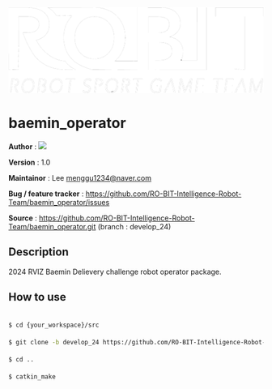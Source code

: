 <div align="center">
  <img src="https://raw.githubusercontent.com/Team-ROBIT/baemin_operator/master/doc/logo.png" alt="logo" />
</div>

# baemin_operator
**Author** : <a href="https://github.com/mjlee111"><img src="https://img.shields.io/badge/Myeong Jin Lee-white?style=flat&logo=github&logoColor=red"/></a>

**Version** : 1.0

**Maintainor** : Lee <menggu1234@naver.com>

**Bug / feature tracker** : https://github.com/RO-BIT-Intelligence-Robot-Team/baemin_operator/issues

**Source** : https://github.com/RO-BIT-Intelligence-Robot-Team/baemin_operator.git (branch : develop_24)

## Description
2024 RVIZ Baemin Delievery challenge robot operator package.

## How to use
```bash

$ cd {your_workspace}/src

$ git clone -b develop_24 https://github.com/RO-BIT-Intelligence-Robot-Team/baemin_operator.git

$ cd ..

$ catkin_make

```
